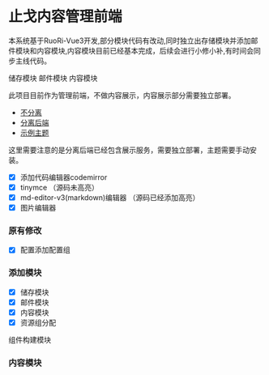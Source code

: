 # 止戈内容管理前端

本系统基于RuoRi-Vue3开发,部分模块代码有改动,同时独立出存储模块并添加邮件模块和内容模块,内容模块目前已经基本完成，后续会进行小修小补,有时间会同步主线代码。

储存模块
邮件模块
内容模块

此项目目前作为管理前端，不做内容展示，内容展示部分需要独立部署。

* [不分离](https://gitee.com/Getawy/zhige "止戈")
* [分离后端](https://gitee.com/Getawy/zg-admin "zg-admin")
* [示例主题](https://gitee.com/Getawy/view-zgblog "view-zgblog")

这里需要注意的是分离后端已经包含展示服务，需要独立部署，主题需要手动安装。

* [X] 添加代码编辑器codemirror
* [X] tinymce  （源码未高亮）
* [X] md-editor-v3(markdown)编辑器 （源码已经添加高亮）
* [X] 图片编辑器

### 原有修改

* [X] 配置添加配置组

### 添加模块

* [X] 储存模块
* [X] 邮件模块
* [X] 内容模块
* [X] 资源组分配

组件构建模块

### 内容模块
